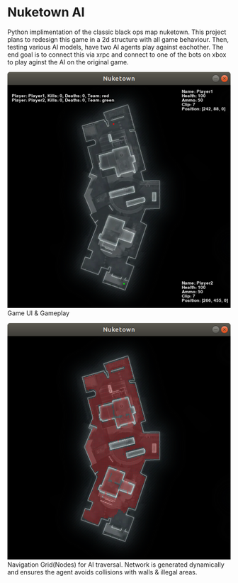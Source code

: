 # Nuketown AI
Python implimentation of the classic black ops map nuketown. This project plans to redesign this game in a 2d structure with all game behaviour. Then, testing various AI models, have two AI agents play against eachother. The end goal is to connect this via xrpc and connect to one of the bots on xbox to play aginst the AI on the original game.

![1](https://github.com/ryan75195/Nuketown/blob/master/Gameplay.png)
Game UI & Gameplay

![2](https://github.com/ryan75195/Nuketown/blob/master/Nodes.png)
Navigation Grid(Nodes) for AI traversal. Network is generated dynamically and ensures the agent avoids collisions with walls & illegal areas.

